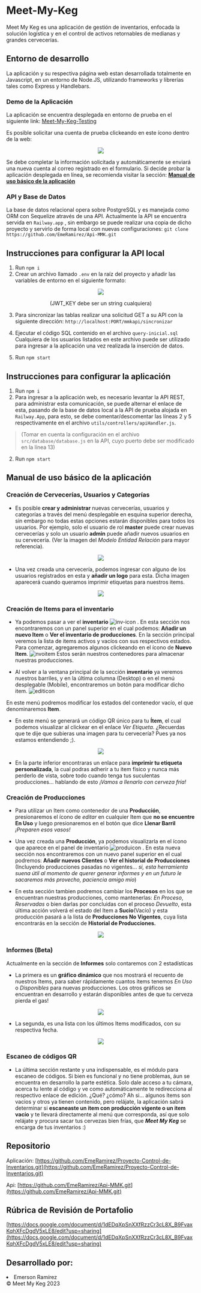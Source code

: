 # Meet-My-Keg
Meet My Keg es una aplicación de gestión de inventarios, enfocada la solución logística y en el control de activos retornables de medianas y grandes cervecerías.

## Entorno de desarrollo
La aplicación y su respectiva página web estan desarrollada totalmente en Javascript, en un entorno de Node.JS, utilizando frameworks y librerías tales como Express y Handlebars. 

### Demo de la Aplicación
La aplicación se encuentra desplegada en entorno de prueba en el siguiente link: [Meet-My-Keg-Testing](https://mmk-production.up.railway.app/)

Es posible solicitar una cuenta de prueba clickeando en este ícono dentro de la web:

<p align="center">
  <img src="https://user-images.githubusercontent.com/115498370/236369729-a6fd83b3-7532-447e-9d4e-3bc5e6806ec1.PNG">
</p>

Se debe completar la información solicitada y automáticamente se enviará una nueva cuenta al correo registrado en el formulario.
Si decide probar la aplicación desplegada en línea, se recomienda visitar la sección: [**Manual de uso básico de la aplicación**](https://github.com/EmeRamirez/Proyecto-Control-de-Inventarios/blob/main/readme.md#manual-de-uso-b%C3%A1sico-de-la-aplicaci%C3%B3n)


### API y Base de Datos
La base de datos relacional opera sobre PostgreSQL y es manejada como ORM con Sequelize através de una API. Actualmente la API se encuentra servida en ``` Railway.app ``` , sin embargo se puede realizar una copia de dicho proyecto y servirlo de forma local con nuevas configuraciones: ``` git clone https://github.com/EmeRamirez/Api-MMK.git ```

## Instrucciones para configurar la API local
1. Run ``` npm i ``` 
2. Crear un archivo llamado ``` .env ``` en la raíz del proyecto y añadir las variables de entorno en el siguiente formato:

<p align="center">
  <img src="https://user-images.githubusercontent.com/115498370/235584371-69fa7391-25d4-48c9-be81-87b564b135ee.png"/>
</p>   
<p align="center">(JWT_KEY debe ser un string cualquiera)</p>

3. Para sincronizar las tablas realizar una solicitud GET a su API con la siguiente dirección: ``` http://localhost:PORT/mmkapi/sincronizar ```

4. Ejecutar el código SQL contenido en el archivo ``` query-inicial.sql ``` Cualquiera de los usuarios listados en este archivo puede ser utilizado para ingresar a la aplicación una vez realizada la inserción de datos.
5. Run ``` npm start ``` 

## Instrucciones para configurar la aplicación
1. Run ``` npm i ```
2. Para ingresar a la aplicación web, es necesario levantar la API REST, para administrar esta comunicación, se puede alternar el enlace de esta, pasando de la base de datos local a la API de prueba alojada en ``` Railway.App ```, para esto, se debe comentar/descomentar las líneas 2 y 5 respectivamente en el archivo ``` utils/controllers/apiHandler.js ```. 
> (Tomar en cuenta la configuración en el archivo ``` src/database/database.js ``` en la API, cuyo puerto debe ser modificado en la línea 13)
2. Run ``` npm start ```

## Manual de uso básico de la aplicación

### Creación de Cervecerías, Usuarios y Categorías

+ Es posible **crear y administrar** nuevas cervecerías, usuarios y categorías a través del menú desplegable en esquina superior derecha, sin embargo no todas estas opciones estarán disponibles para todos los usuarios. Por ejemplo, solo el usuario de rol **master** puede crear nuevas cervecerías y solo un usuario **admin** puede añadir nuevos usuarios en su cervecería. (Ver la imagen del *Modelo Entidad Relación* para mayor referencia).
    
<p align="center"><img src="https://user-images.githubusercontent.com/115498370/235584917-b47288e4-94c8-4acf-9b27-e1150be4e969.png"></p>
    
+ Una vez creada una cervecería, podemos ingresar con alguno de los usuarios registrados en esta y **añadir un logo** para esta. Dicha imagen aparecerá cuando queramos imprimir etiquetas para nuestros items.

<p align="center"><img src="https://user-images.githubusercontent.com/115498370/235585313-e61592f9-eeb3-44d3-a6b4-277b674939f7.png"></p>

    

### Creación de Items para el inventario

+ Ya podemos pasar a ver el **inventario** ![inv-icon](https://user-images.githubusercontent.com/115498370/235585685-e92a2665-078b-4c7c-bf2e-36248711b35a.PNG)
. En esta sección nos encontraremos con un panel superior en el cual podemos: **Añadir un nuevo Item** o **Ver el inventario de producciones**. En la sección principal veremos la lista de items activos y vacíos con sus respectivos estados. Para comenzar, agregaremos algunos clickeando en el ícono de **Nuevo Item**. ![nvoitem](https://user-images.githubusercontent.com/115498370/235585769-aa40de59-a868-48cb-82bd-ec2b0a42f050.PNG)
Estos serán nuestros contenedores para almacenar nuestras producciones.

+ Al volver a la ventana principal de la sección **inventario** ya veremos nuestros barriles, y en la última columna (Desktop) o en el menú desplegable (Mobile), encontraremos un botón para modificar dicho item.  ![editicon](https://user-images.githubusercontent.com/115498370/235585904-7c700346-d177-4b03-b920-a84863b3ec4a.PNG)

En este menú podremos modificar los estados del contenedor vacío, el que denominaremos **Item**. 

+ En este menú se generará un código QR único para tu **Ítem**, el cual podemos visualizar al clickear en el enlace *Ver Etiqueta*. ¿Recuerdas que te dije que subieras una imagen para tu cervecería? Pues ya nos estamos entendiendo ;). 

<p align="center"><img src="https://user-images.githubusercontent.com/115498370/235586415-9c74a7c1-8be0-4d60-8750-ff59f6123116.PNG"></p>


+ En la parte inferior encontraras un enlace para **imprimir tu etiqueta personalizada**, la cual podras adherir a tu item físico y nunca más perderlo de vista, sobre todo cuando tenga tus suculentas producciones... hablando de esto *¡Vamos a llenarlo con cerveza fría!*


### Creación de Producciones

+ Para utilizar un Item como contenedor de una **Producción**, presionaremos el ícono de *editar* en cualquier Item que **no se encuentre En Uso** y luego presionaremos en el botón que dice **Llenar Barril** *¡Preparen esos vasos!*

+ Una vez creada una **Producción**, ya podemos visualizarla en el ícono que aparece en el panel de inventario ![produicon](https://user-images.githubusercontent.com/115498370/235586937-9b0e2659-5789-45a7-b831-5a8a94b62b14.PNG)
. En esta nueva sección nos encontraremos con un nuevo panel superior en el cual podremos: **Añadir nuevos Clientes** o **Ver el historial de Producciones** (Incluyendo producciones pasadas no vigentes... *si, esta herramienta suena útil al momento de querer generar informes y en un futuro le sacaremos más provecho, paciencia amigo mío*)

+ En esta sección tambien podremos cambiar los **Procesos** en los que se encuentran nuestras producciones, como mantenerlas: *En Proceso*, *Reservadas* o bien darlas por concluidas con el proceso *Devuelto*, esta última acción volverá el estado del Item a **Sucio**(Vacío) y esta producción pasará a la lista de **Producciones No Vigentes**, cuya lista encontrarás en la sección de **Historial de Producciones.**

<p align="center"><img src="https://user-images.githubusercontent.com/115498370/235587152-81df2d35-b306-4305-b9d6-869122be929d.png"></p>


### Informes (Beta)
Actualmente en la sección de **Informes** solo contaremos con 2 estadísticas 

+ La primera es un **gráfico dinámico** que nos mostrará el recuento de nuestros Items, para saber rápidamente cuantos items tenemos *En Uso* o *Disponibles* para nuevas producciones. Los otros gráficos se encuentran en desarrollo y estarán disponibles antes de que tu cerveza pierda el gas!

<p align="center"><img src="https://user-images.githubusercontent.com/115498370/235587242-4eceefdb-66e8-4143-a328-86637740ef24.PNG"></p>


+ La segunda, es una lista con los últimos Items modificados, con su respectiva fecha.

<p align="center"><img src="https://user-images.githubusercontent.com/115498370/235587331-d377235b-250c-44be-8cb8-1f586f661695.PNG"></p>


### Escaneo de códigos QR

+ La última sección restante y una indispensable, es el módulo para escaneo de códigos. Si bien es funcional y no tiene problemas, áun se encuentra en desarrollo la parte estética. Solo dale acceso a tu cámara, acerca tu lente al código y ve como automáticamente te redirecciona al respectivo enlace de edición. ¿Qué? ¿cómo? Ah si... algunos ítems son vacios y otros ya tienen contenido, pero relájate, la aplicación sabrá determinar si **escaneaste un item con producción vigente o un item vacío** y te llevará directamente al menú que corresponda, así que solo relájate y procura sacar tus cervezas bien frías, que ***Meet My Keg*** se encarga de tus inventarios :)



## Repositorio 
Aplicación:
[https://github.com/EmeRamirez/Proyecto-Control-de-Inventarios.git](https://github.com/EmeRamirez/Proyecto-Control-de-Inventarios.git)

Api:
[https://github.com/EmeRamirez/Api-MMK.git](https://github.com/EmeRamirez/Api-MMK.git)

## Rúbrica de Revisión de Portafolio
[https://docs.google.com/document/d/1dEDqXpSnXXfRzzCr3cL8X_B9FvaxKqhXFcDgdV5xLE8/edit?usp=sharing](https://docs.google.com/document/d/1dEDqXpSnXXfRzzCr3cL8X_B9FvaxKqhXFcDgdV5xLE8/edit?usp=sharing)

## Desarrollado por:
<li>Emerson Ramírez</li>
© Meet My Keg 2023

